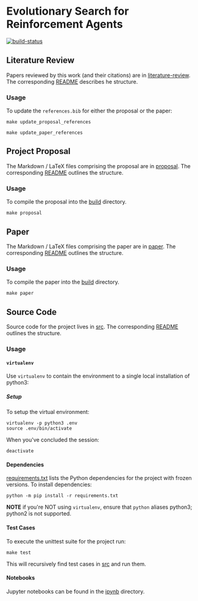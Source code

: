 # Evolutionary Search for Reinforcement Agents

<!-- Project Badges -->
[![build-status][]][build-server]

[build-status]: https://travis-ci.com/Kautenja/deep-learning-project.svg?token=FCkX2qMNHzx2qWEzZZMP&branch=master
[build-server]: https://travis-ci.com/Kautenja/deep-learning-project



## Literature Review

Papers reviewed by this work (and their citations) are in
[literature-review](literature-review). The corresponding
[README](literature-review/README.md) describes he structure.

### Usage

To update the `references.bib` for either the proposal or the paper:

```shell
make update_proposal_references
```

```shell
make update_paper_references
```




## Project Proposal

The Markdown / LaTeX files comprising the proposal are in
[proposal](proposal). The corresponding [README](proposal/README.md)
outlines the structure.

### Usage

To compile the proposal into the [build](build) directory.

```shell
make proposal
```




## Paper

The Markdown / LaTeX files comprising the paper are in
[paper](paper). The corresponding [README](paper/README.md)
outlines the structure.

### Usage

To compile the paper into the [build](build) directory.

```shell
make paper
```




## Source Code

Source code for the project lives in [src](src). The corresponding
[README](src/README.md) outlines the structure.

### Usage

#### `virtualenv`

Use `virtualenv` to contain the environment to a single
local installation of python3:

##### Setup

To setup the virtual environment:

```shell
virtualenv -p python3 .env
source .env/bin/activate
```

When you've concluded the session:

```shell
deactivate
```

#### Dependencies

[requirements.txt](requirements.txt) lists the Python dependencies for the project with frozen versions. To install
dependencies:

```shell
python -m pip install -r requirements.txt
```

**NOTE** if you're NOT using `virtualenv`, ensure that `python` aliases python3; python2 is not supported.

#### Test Cases

To execute the unittest suite for the project run:

```shell
make test
```

This will recursively find test cases in [src](src) and run them.

#### Notebooks

Jupyter notebooks can be found in the [ipynb](ipynb) directory.
